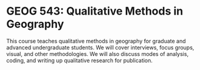 # GEOG 543: Qualitative Methods in Geography

This course teaches qualitative methods in geography for graduate and advanced undergraduate students. We will cover interviews, focus groups, visual, and other methodologies. We will also discuss modes of analysis, coding, and writing up qualitative research for publication.